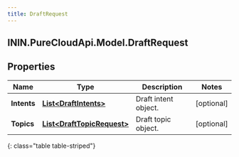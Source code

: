 ```yaml
---
title: DraftRequest
---
```

## ININ.PureCloudApi.Model.DraftRequest

## Properties

|Name | Type | Description | Notes|
|------------ | ------------- | ------------- | -------------|
| **Intents** | [**List&lt;DraftIntents&gt;**](DraftIntents.html) | Draft intent object. | [optional] |
| **Topics** | [**List&lt;DraftTopicRequest&gt;**](DraftTopicRequest.html) | Draft topic object. | [optional] |
{: class="table table-striped"}


